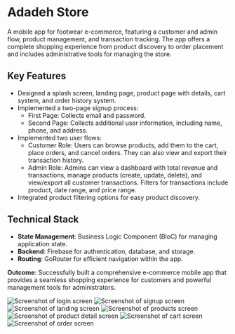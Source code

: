 # Adadeh Store

A mobile app for footwear e-commerce, featuring a customer and admin flow,
product management, and transaction tracking. The app offers a complete shopping
experience from product discovery to order placement and includes administrative tools for
managing the store.

## Key Features

- Designed a splash screen, landing page, product page with details, cart system, and
order history system.
- Implemented a two-page signup process:
  - First Page: Collects email and password.
  - Second Page: Collects additional user information, including name, phone,
and address.
- Implemented two user flows:
  - Customer Role: Users can browse products, add them to the cart, place
orders, and cancel orders. They can also view and export their transaction
history.
  - Admin Role: Admins can view a dashboard with total revenue and
transactions, manage products (create, update, delete), and view/export all
customer transactions. Filters for transactions include product, date range,
and price range.
- Integrated product filtering options for easy product discovery.

## Technical Stack

- **State Management**: Business Logic Component (BloC) for managing application
state.
- **Backend**:  Firebase for authentication, database, and storage.
- **Routing**: GoRouter for efficient navigation within the app.

**Outcome**: Successfully built a comprehensive e-commerce mobile app that provides a
seamless shopping experience for customers and powerful management tools for
administrators.

![Screenshot of login screen](https://drive.google.com/file/d/1EbXlGPDehgtix68waz1Dt_N2lgOrmwgU/view?usp=sharing)
![Screenshot of signup screen](https://drive.google.com/file/d/18xfo8ihUSspxdLecIRm5qV68i8QBl5pu/view?usp=sharing)
![Screenshot of landing screen](https://drive.google.com/file/d/10RCgJfV4BA_rrfkCwrE4qt4DL6iVn2rD/view?usp=sharing)
![Screenshot of products screen](https://drive.google.com/file/d/1YTH0AQesyHXglwmnp5tOxPkA4-wJswwV/view?usp=sharing)
![Screenshot of product detail screen](https://drive.google.com/file/d/1o4zhEGFQE_nYDBJqrGgz3Oa3ZJ2asQty/view?usp=sharing)
![Screenshot of cart screen](https://drive.google.com/file/d/140SftiIzVtFyEc68E0RXGT4QT5TXhtoU/view?usp=sharing)
![Screenshot of order screen](https://drive.google.com/file/d/17NJBgyaB158Y_UlivMy_T63x0XXyyZpO/view?usp=sharing)

